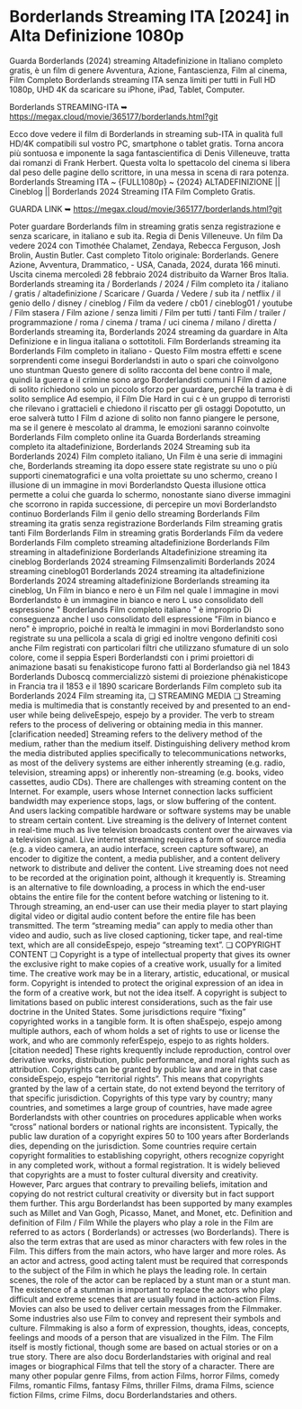 # Borderlands Streaming ITA [2024] in Alta Definizione 1080p

Guarda Borderlands (2024) streaming Altadefinizione in Italiano completo gratis, è un film di genere Avventura, Azione, Fantascienza, Film al cinema, Film Completo Borderlands streaming ITA senza limiti per tutti in Full HD 1080p, UHD 4K da scaricare su iPhone, iPad, Tablet, Computer.

Borderlands STREAMING-ITA ➥ https://megax.cloud/movie/365177/borderlands.html?git

Ecco dove vedere il film di Borderlands in streaming sub-ITA in qualità full HD/4K compatibili sul vostro PC, smartphone o tablet gratis. Torna ancora più sontuosa e imponente la saga fantascientifica di Denis Villeneuve, tratta dai romanzi di Frank Herbert. Questa volta lo spettacolo del cinema si libera dal peso delle pagine dello scrittore, in una messa in scena di rara potenza. Borderlands Streaming ITA ~ {FULL1080p} ~ {2024} ALTADEFINIZIONE || Cineblog || Borderlands 2024 Streaming ITA Film Completo Gratis. 

GUARDA LINK ➥ https://megax.cloud/movie/365177/borderlands.html?git

Poter guardare Borderlands film in streaming gratis senza registrazione e senza scaricare, in italiano e sub ita. Regia di Denis Villeneuve. Un film Da vedere 2024 con Timothée Chalamet, Zendaya, Rebecca Ferguson, Josh Brolin, Austin Butler. Cast completo Titolo originale: Borderlands. Genere Azione, Avventura, Drammatico, - USA, Canada, 2024, durata 166 minuti. Uscita cinema mercoledì 28 febbraio 2024 distribuito da Warner Bros Italia. Borderlands streaming ita / Borderlands / 2024 / Film completo ita / italiano / gratis / altadefinizione / Scaricare / Guarda / Vedere / sub ita / netflix / il genio dello / disney / cineblog / Film da vedere / cb01 / cineblog01 / youtube / Film stasera / Film azione / senza limiti / Film per tutti / tanti Film / trailer / programmazione / roma / cinema / trama / uci cinema / milano / diretta / Borderlands streaming ita, Borderlands 2024 streaming da guardare in Alta Definizione e in lingua italiana o sottotitoli. Film Borderlands streaming ita Borderlands Film completo in italiano - Questo Film mostra effetti e scene sorprendenti come insegui Borderlandsti in auto o spari che coinvolgono uno stuntman Questo genere di solito racconta del bene contro il male, quindi la guerra e il crimine sono argo Borderlandsti comuni I Film d azione di solito richiedono solo un piccolo sforzo per guardare, perché la trama è di solito semplice Ad esempio, il Film Die Hard in cui c è un gruppo di terroristi che rilevano i grattacieli e chiedono il riscatto per gli ostaggi Dopotutto, un eroe salverà tutto I Film d azione di solito non fanno piangere le persone, ma se il genere è mescolato al dramma, le emozioni saranno coinvolte Borderlands Film completo online ita Guarda Borderlands streaming completo ita altadefinizione, Borderlands 2024 Streaming sub ita Borderlands 2024) Film completo italiano, Un Film è una serie di immagini che, Borderlands streaming ita dopo essere state registrate su uno o più supporti cinematografici e una volta proiettate su uno schermo, creano l illusione di un immagine in movi Borderlandsto Questa illusione ottica permette a colui che guarda lo schermo, nonostante siano diverse immagini che scorrono in rapida successione, di percepire un movi Borderlandsto continuo Borderlands Film il genio dello streaming Borderlands Film streaming ita gratis senza registrazione Borderlands Film streaming gratis tanti Film Borderlands Film in streaming gratis Borderlands Film da vedere Borderlands Film completo streaming altadefinizione Borderlands Film streaming in altadefinizione Borderlands Altadefinizione streaming ita cineblog Borderlands 2024 streaming Filmsenzalimiti Borderlands 2024 streaming cineblog01 Borderlands 2024 streaming ita altadefinizione Borderlands 2024 streaming altadefinizione Borderlands streaming ita cineblog, Un Film in bianco e nero è un Film nel quale l immagine in movi Borderlandsto è un immagine in bianco e nero L uso consolidato dell espressione " Borderlands Film completo italiano " è improprio Di conseguenza anche l uso consolidato dell espressione "Film in bianco e nero" è improprio, poiché in realtà le immagini in movi Borderlandsto sono registrate su una pellicola a scala di grigi ed inoltre vengono definiti così anche Film registrati con particolari filtri che utilizzano sfumature di un solo colore, come il seppia Esperi Borderlandsti con i primi proiettori di animazione basati su fenakisticope furono fatti al Borderlandso già nel 1843 Borderlands Duboscq commercializzò sistemi di proiezione phénakisticope in Francia tra il 1853 e il 1890 scaricare Borderlands Film completo sub ita Borderlands 2024 Film streaming ita, ❏ STREAMING MEDIA ❏ Streaming media is multimedia that is constantly received by and presented to an end-user while being deliveEspejo, espejo by a provider. The verb to stream refers to the process of delivering or obtaining media in this manner.[clarification needed] Streaming refers to the delivery method of the medium, rather than the medium itself. Distinguishing delivery method krom the media distributed applies specifically to telecommunications networks, as most of the delivery systems are either inherently streaming (e.g. radio, television, streaming apps) or inherently non-streaming (e.g. books, video cassettes, audio CDs). There are challenges with streaming content on the Internet. For example, users whose Internet connection lacks sufficient bandwidth may experience stops, lags, or slow buffering of the content. And users lacking compatible hardware or software systems may be unable to stream certain content. Live streaming is the delivery of Internet content in real-time much as live television broadcasts content over the airwaves via a television signal. Live internet streaming requires a form of source media (e.g. a video camera, an audio interface, screen capture software), an encoder to digitize the content, a media publisher, and a content delivery network to distribute and deliver the content. Live streaming does not need to be recorded at the origination point, although it krequently is. Streaming is an alternative to file downloading, a process in which the end-user obtains the entire file for the content before watching or listening to it. Through streaming, an end-user can use their media player to start playing digital video or digital audio content before the entire file has been transmitted. The term “streaming media” can apply to media other than video and audio, such as live closed captioning, ticker tape, and real-time text, which are all consideEspejo, espejo “streaming text”. ❏ COPYRIGHT CONTENT ❏ Copyright is a type of intellectual property that gives its owner the exclusive right to make copies of a creative work, usually for a limited time. The creative work may be in a literary, artistic, educational, or musical form. Copyright is intended to protect the original expression of an idea in the form of a creative work, but not the idea itself. A copyright is subject to limitations based on public interest considerations, such as the fair use doctrine in the United States. Some jurisdictions require “fixing” copyrighted works in a tangible form. It is often shaEspejo, espejo among multiple authors, each of whom holds a set of rights to use or license the work, and who are commonly referEspejo, espejo to as rights holders.[citation needed] These rights krequently include reproduction, control over derivative works, distribution, public performance, and moral rights such as attribution. Copyrights can be granted by public law and are in that case consideEspejo, espejo “territorial rights”. This means that copyrights granted by the law of a certain state, do not extend beyond the territory of that specific jurisdiction. Copyrights of this type vary by country; many countries, and sometimes a large group of countries, have made agree Borderlandsts with other countries on procedures applicable when works “cross” national borders or national rights are inconsistent. Typically, the public law duration of a copyright expires 50 to 100 years after Borderlands dies, depending on the jurisdiction. Some countries require certain copyright formalities to establishing copyright, others recognize copyright in any completed work, without a formal registration. It is widely believed that copyrights are a must to foster cultural diversity and creativity. However, Parc argues that contrary to prevailing beliefs, imitation and copying do not restrict cultural creativity or diversity but in fact support them further. This argu Borderlandst has been supported by many examples such as Millet and Van Gogh, Picasso, Manet, and Monet, etc. Definition and definition of Film / Film While the players who play a role in the Film are referred to as actors ( Borderlands) or actresses (wo Borderlands). There is also the term extras that are used as minor characters with few roles in the Film. This differs from the main actors, who have larger and more roles. As an actor and actress, good acting talent must be required that corresponds to the subject of the Film in which he plays the leading role. In certain scenes, the role of the actor can be replaced by a stunt man or a stunt man. The existence of a stuntman is important to replace the actors who play difficult and extreme scenes that are usually found in action-action Films. Movies can also be used to deliver certain messages from the Filmmaker. Some industries also use Film to convey and represent their symbols and culture. Filmmaking is also a form of expression, thoughts, ideas, concepts, feelings and moods of a person that are visualized in the Film. The Film itself is mostly fictional, though some are based on actual stories or on a true story. There are also docu Borderlandstaries with original and real images or biographical Films that tell the story of a character. There are many other popular genre Films, from action Films, horror Films, comedy Films, romantic Films, fantasy Films, thriller Films, drama Films, science fiction Films, crime Films, docu Borderlandstaries and others.
